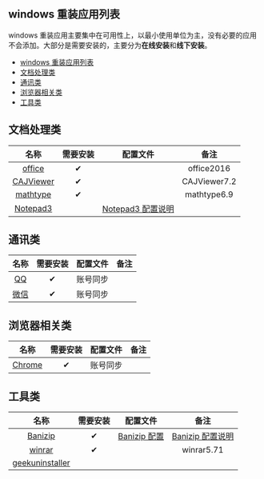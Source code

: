 ## windows 重装应用列表

windows 重装应用主要集中在可用性上，以最小使用单位为主，没有必要的应用不会添加。大部分是需要安装的，主要分为**在线安装**和**线下安装**。

- [windows 重装应用列表](#windows-重装应用列表)
- [文档处理类](#文档处理类)
- [通讯类](#通讯类)
- [浏览器相关类](#浏览器相关类)
- [工具类](#工具类)

## 文档处理类

|    名称     | 需要安装 |      配置文件       |     备注     |
| :---------: | :------: | :-----------------: | :----------: |
|  [office]   |    ✔     |                     |  office2016  |
| [CAJViewer] |    ✔     |                     | CAJViewer7.2 |
| [mathtype]  |    ✔     |                     | mathtype6.9  |
| [Notepad3]  |          | [Notepad3 配置说明] |              |

[office]: https://www.office.com/?auth=1
[cajviewer]: http://cajviewer.cnki.net/download.html
[mathtype]: https://www.mathtype.cn/xiazai.html
[notepad3]: https://www.rizonesoft.com/downloads/notepad3/
[notepad3 配置说明]: https://github.com/yi-Xu-0100/Application-Lists/tree/master/Configuration#notepad3

## 通讯类

|  名称  | 需要安装 | 配置文件 | 备注 |
| :----: | :------: | :------: | :--: |
|  [QQ]  |    ✔     | 账号同步 |      |
| [微信] |    ✔     | 账号同步 |      |

[qq]: https://im.qq.com/pcqq/
[微信]: https://weixin.qq.com/

## 浏览器相关类

|   名称   | 需要安装 | 配置文件 | 备注 |
| :------: | :------: | :------: | :--: |
| [Chrome] |    ✔     | 账号同步 |      |

[chrome]: https://www.google.com/chrome/

## 工具类

|       名称        | 需要安装 |    配置文件    |        备注        |
| :---------------: | :------: | :------------: | :----------------: |
|     [Banizip]     |    ✔     | [Banizip 配置] | [Banizip 配置说明] |
|     [winrar]      |    ✔     |                |     winrar5.71     |
| [geekuninstaller] |          |                |                    |

[banizip]: https://www.bandisoft.com/bandizip/
[banizip 配置]: https://github.com/yi-Xu-0100/Application-Lists/blob/master/Configuration/Bandizip.reg
[banizip 配置说明]: https://github.com/yi-Xu-0100/Application-Lists/tree/master/Configuration#banizipreg
[winrar]: http://www.winrar.com.cn/
[geekuninstaller]: https://geekuninstaller.com/download
